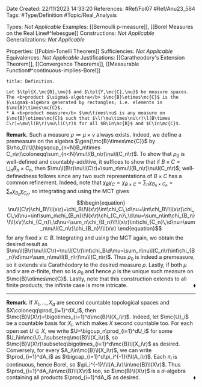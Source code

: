 <div class="topSpace"></div>

Date Created: 22/11/2023 14:33:20
References: #Ref/Fol07 #Ref/Anu23_564
Tags: #Type/Definition #Topic/Real_Analysis

Types: <i>Not Applicable</i>
Examples: [[Bernoulli p-measure]], [[Borel Measures on the Real Line#^lebesgue]]
Constructions: <i>Not Applicable</i>
Generalizations: <i>Not Applicable</i>

Properties: [[Fubini-Tonelli Theorem]]
Sufficiencies: <i>Not Applicable</i>
Equivalences: <i>Not Applicable</i>
Justifications: [[Caratheodory's Extension Theorem]], [[Convergence Theorems]], [[Measurable Function#^continuous-implies-Borel]]

``` ad-Definition
title: Definition.

Let $\tpl{X,\mc{B},\mu}$ and $\tpl{Y,\mc{C},\nu}$ be measure spaces. The <b>product $\sigma$-algebra</b> $\mc{B}\otimes\mc{C}$ is the $\sigma$-algebra generated by rectangles; i.e. elements in $\mc{B}\times\mc{C}$.
* A <b>product measure</b> $\mu\times\nu$ is any measure on $\mc{B}\otimes\mc{C}$ such that $\l(\mu\times\nu\r)\l(B\times C\r)=\mu\l(B\r)\nu\l(C\r)$ for all $B\in\mc{B}$ and $C\in\mc{C}$.

```

<b>Remark.</b> Such a measure $\rho\coloneqq\mu\times\nu$ always exists. Indeed, we define a premeasure on the algebra $\gen{\mc{B}\times\mc{C}}$ by $\rho_0\!\l(\bigsqcup_{n<N}B_n\times C_n\r)\coloneqq\sum_{n<N}\mu\l(B_n\r)\nu\l(C_n\r)$. To show that $\rho_0$ is well-defined and countably-additive, it suffices to show that if $B\times C=\bigsqcup_nB_n\times C_n$, then $\mu\l(B\r)\nu\l(C\r)=\sum_n\mu\l(B_n\r)\nu\l(C_n\r)$; well-definedness follows since any two such representations of $B\times C$ has a common refinement. Indeed, note that $\chi_B\chi_C=\chi_{B\times C}=\sum_n\chi_{B_n\times C_n}=\sum_n\chi_{B_n}\chi_{C_n}$, so integrating and using the MCT gives
$$\begin{equation}
    \nu\l(C\r)\chi_B\!\l(x\r)=\chi_B\!\l(x\r)\int\chi_C\,\d\nu=\int\chi_B\!\l(x\r)\chi_C\,\d\nu=\int\sum_n\chi_{B_n}\!\l(x\r)\chi_{C_n}\,\d\nu=\sum_n\int\chi_{B_n}\!\l(x\r)\chi_{C_n}\,\d\nu=\sum_n\chi_{B_n}\!\l(x\r)\int\chi_{C_n}\,\d\nu=\sum_n\nu\l(C_n\r)\chi_{B_n}\!\l(x\r)
\end{equation}$$
for any fixed $x\in B$. Integrating and using the MCT again, we obtain the desired result as $\mu\l(B\r)\nu\l(C\r)=\nu\l(C\r)\int\chi_B\d\mu=\sum_n\nu\l(C_n\r)\int\chi_{B_n}\d\mu=\sum_n\mu\l(B_n\r)\nu\l(C_n\r)$. Thus $\rho_0$ is indeed a premeasure, so it extends via Carathéodory to the desired measure $\rho$. Lastly, if both $\mu$ and $\nu$ are $\sigma$-finite, then so is $\rho_0$ and hence $\rho$ is the unique such measure on $\mc{B}\otimes\mc{C}$. Lastly, note that this construction extends to all finite products; the infinite case is more intricate.<span style="float:right;">$\blacklozenge$</span>

---

<b>Remark.</b> If $X_1,\dots,X_d$ are second countable topological spaces and $X\coloneqq\prod_{i=1}^dX_i$, then $\mc{B}\l(X\r)=\bigotimes_{i=1}^d\mc{B}\l(X_i\r)$. Indeed, let $\mc{U}_i$ be a countable basis for $X_i$, which makes $X$ second countable too. For each open set $U\subseteq X$, we write $U=\bigcup_n\prod_{i=1}^dU_i$ for some $U_i\in\mc{U}_i\subseteq\mc{B}\l(X_i\r)$, so $\mc{B}\l(X\r)\subseteq\bigotimes_{i=1}^d\mc{B}\l(X_i\r)$ as desired. Conversely, for every $A_i\in\mc{B}\l(X_i\r)$, we can write $\prod_{i=1}^dA_i$ as $\bigcap_{i=1}^d\pi_i^{-1}\!\l(A_i\r)$. Each $\pi_i$ is continuous, hence Borel, so $\pi_i^{-1}\!\l(A_i\r)\in\mc{B}\l(X\r)$. Thus $\prod_{i=1}^dA_i\in\mc{B}\l(X\r)$ too, so $\mc{B}\l(X\r)$ is a $\sigma$-algebra containing all products $\prod_{i=1}^dA_i$ as desired.<span style="float:right;">$\blacklozenge$</span>
